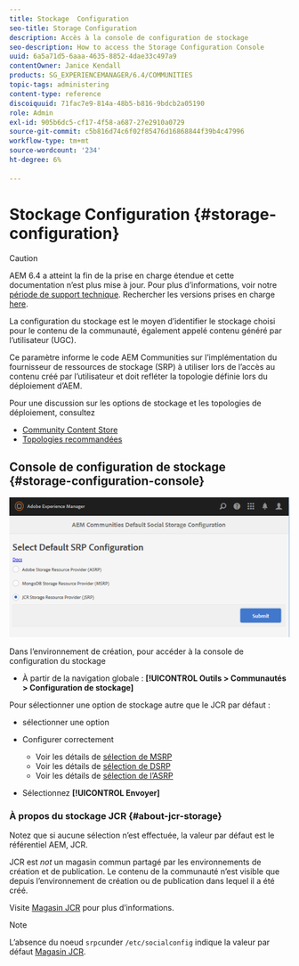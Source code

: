 ```yaml
---
title: Stockage  Configuration
seo-title: Storage Configuration
description: Accès à la console de configuration de stockage
seo-description: How to access the Storage Configuration Console
uuid: 6a5a71d5-6aaa-4635-8852-4dae33c497a9
contentOwner: Janice Kendall
products: SG_EXPERIENCEMANAGER/6.4/COMMUNITIES
topic-tags: administering
content-type: reference
discoiquuid: 71fac7e9-814a-48b5-b816-9bdcb2a05190
role: Admin
exl-id: 905b6dc5-cf17-4f58-a687-27e2910a0729
source-git-commit: c5b816d74c6f02f85476d16868844f39b4c47996
workflow-type: tm+mt
source-wordcount: '234'
ht-degree: 6%

---
```


# Stockage  Configuration {#storage-configuration}

>[!CAUTION]
>
>AEM 6.4 a atteint la fin de la prise en charge étendue et cette documentation n’est plus mise à jour. Pour plus d’informations, voir notre [période de support technique](https://helpx.adobe.com/fr/support/programs/eol-matrix.html). Rechercher les versions prises en charge [here](https://experienceleague.adobe.com/docs/?lang=fr).

La configuration du stockage est le moyen d’identifier le stockage choisi pour le contenu de la communauté, également appelé contenu généré par l’utilisateur (UGC).

Ce paramètre informe le code AEM Communities sur l’implémentation du fournisseur de ressources de stockage (SRP) à utiliser lors de l’accès au contenu créé par l’utilisateur et doit refléter la topologie définie lors du déploiement d’AEM.

Pour une discussion sur les options de stockage et les topologies de déploiement, consultez

* [Community Content Store](working-with-srp.md)
* [Topologies recommandées](topologies.md)

## Console de configuration de stockage {#storage-configuration-console}

![chlimage_1-188](assets/chlimage_1-188.png)

Dans l’environnement de création, pour accéder à la console de configuration du stockage

* À partir de la navigation globale : **[!UICONTROL Outils > Communautés > Configuration de stockage]**

Pour sélectionner une option de stockage autre que le JCR par défaut :

* sélectionner une option
* Configurer correctement

   * Voir les détails de [sélection de MSRP](msrp.md#select-msrp)
   * Voir les détails de [sélection de DSRP](dsrp.md#select-dsrp)
   * Voir les détails de [sélection de l’ASRP](asrp.md#select-asrp)

* Sélectionnez **[!UICONTROL Envoyer]**

### À propos du stockage JCR {#about-jcr-storage}

Notez que si aucune sélection n’est effectuée, la valeur par défaut est le référentiel AEM, JCR.

JCR est *not* un magasin commun partagé par les environnements de création et de publication. Le contenu de la communauté n’est visible que depuis l’environnement de création ou de publication dans lequel il a été créé.

Visite [Magasin JCR](jsrp.md) pour plus d’informations.

>[!NOTE]
>
>L’absence du noeud `srpc`under `/etc/socialconfig` indique la valeur par défaut [Magasin JCR](jsrp.md).
